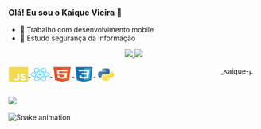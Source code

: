 ### Olá! Eu sou o Kaique Vieira 👋

- 🔭 Trabalho com desenvolvimento mobile
- 🌱 Estudo segurança da informação

<div align="center">
  <a href="https://github.com/kaiquepy">
  <img height="180em" src="https://github-readme-stats.vercel.app/api?username=kaiquepy&show_icons=true&theme=tokyonight&include_all_commits=true&count_private=true"/>
  <img height="180em" src="https://github-readme-stats.vercel.app/api/top-langs/?username=kaiquepy&layout=compact&langs_count=7&theme=tokyonight"/>
</div>
<div style="display: inline_block"><br>
  <img align="center" alt="Kaique-Js" height="30" width="40" src="https://raw.githubusercontent.com/devicons/devicon/master/icons/javascript/javascript-plain.svg">
  <img align="center" alt="Kaique-React" height="30" width="40" src="https://raw.githubusercontent.com/devicons/devicon/master/icons/react/react-original.svg">
  <img align="center" alt="Kaique-HTML" height="30" width="40" src="https://raw.githubusercontent.com/devicons/devicon/master/icons/html5/html5-original.svg">
  <img align="center" alt="Kaique-CSS" height="30" width="40" src="https://raw.githubusercontent.com/devicons/devicon/master/icons/css3/css3-original.svg">
  <img align="center" alt="Kaique-Python" height="30" width="40" src="https://raw.githubusercontent.com/devicons/devicon/master/icons/python/python-original.svg">
  <img align="right" alt="Kaique-pic" height="150" style="border-radius:50px;" src="https://instagram.fplu21-1.fna.fbcdn.net/v/t51.2885-19/s150x150/268852051_380933143808563_7589163333028067255_n.jpg?_nc_ht=instagram.fplu21-1.fna.fbcdn.net&_nc_cat=107&_nc_ohc=uOM86HUcqrwAX_YEten&edm=ABfd0MgBAAAA&ccb=7-4&oh=00_AT-wkE-x7Ctb3mENLMCz8ouTFj7g4_T-9aEW6l6DCf73FQ&oe=6205FEC6&_nc_sid=7bff83">
</div>
  
##

<div> 
  <a href="https://instagram.com/kaique.py" target="_blank"><img src="https://img.shields.io/badge/-Instagram-%23E4405F?style=for-the-badge&logo=instagram&logoColor=white" target="_blank"></a>
  
  ![Snake animation](https://github.com/kaiquepy/kaiquepy/blob/output/github-contribution-grid-snake.svg)
 
</div>
